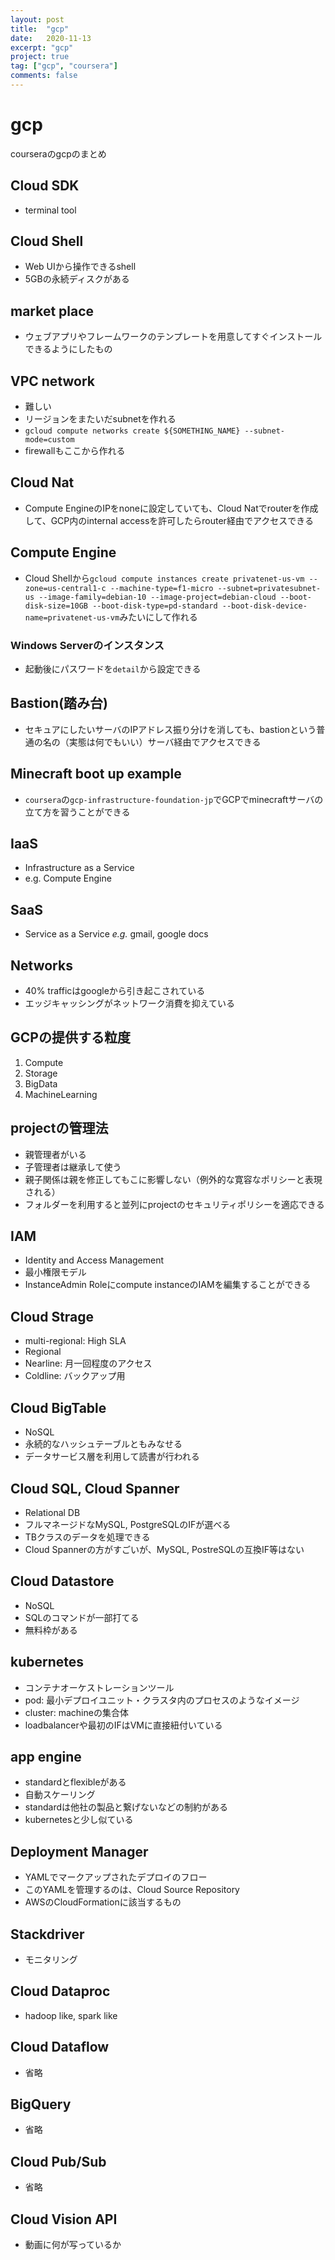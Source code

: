 ```yaml
---
layout: post
title:  "gcp"
date:   2020-11-13
excerpt: "gcp"
project: true
tag: ["gcp", "coursera"]
comments: false
---
```


# gcp
 courseraのgcpのまとめ

## Cloud SDK
 - terminal tool

## Cloud Shell
 - Web UIから操作できるshell
 - 5GBの永続ディスクがある

## market place
 - ウェブアプリやフレームワークのテンプレートを用意してすぐインストールできるようにしたもの

## VPC network
 - 難しい
 - リージョンをまたいだsubnetを作れる
 - `gcloud compute networks create ${SOMETHING_NAME} --subnet-mode=custom`
 - firewallもここから作れる

## Cloud Nat
 - Compute EngineのIPをnoneに設定していても、Cloud Natでrouterを作成して、GCP内のinternal accessを許可したらrouter経由でアクセスできる

## Compute Engine
 - Cloud Shellから`gcloud compute instances create privatenet-us-vm --zone=us-central1-c --machine-type=f1-micro --subnet=privatesubnet-us --image-family=debian-10 --image-project=debian-cloud --boot-disk-size=10GB --boot-disk-type=pd-standard --boot-disk-device-name=privatenet-us-vm`みたいにして作れる
### Windows Serverのインスタンス
 - 起動後にパスワードを`detail`から設定できる

## Bastion(踏み台)
 - セキュアにしたいサーバのIPアドレス振り分けを消しても、bastionという普通の名の（実態は何でもいい）サーバ経由でアクセスできる

## Minecraft boot up example
 - `coursera`の`gcp-infrastructure-foundation-jp`でGCPでminecraftサーバの立て方を習うことができる

## IaaS
 - Infrastructure as a Service
 - e.g. Compute Engine

## SaaS
 - Service as a Service
*e.g.* gmail, google docs

## Networks
 - 40% trafficはgoogleから引き起こされている
 - エッジキャッシングがネットワーク消費を抑えている

## GCPの提供する粒度
 1. Compute
 2. Storage
 3. BigData
 4. MachineLearning

## projectの管理法
 - 親管理者がいる
 - 子管理者は継承して使う
 - 親子関係は親を修正してもこに影響しない（例外的な寛容なポリシーと表現される）
 - フォルダーを利用すると並列にprojectのセキュリティポリシーを適応できる

## IAM
 - Identity and Access Management
 - 最小権限モデル
 - InstanceAdmin Roleにcompute instanceのIAMを編集することができる

## Cloud Strage
 - multi-regional: High SLA
 - Regional
 - Nearline: 月一回程度のアクセス
 - Coldline: バックアップ用

## Cloud BigTable
 - NoSQL
 - 永続的なハッシュテーブルともみなせる
 - データサービス層を利用して読書が行われる

## Cloud SQL, Cloud Spanner
 - Relational DB
 - フルマネージドなMySQL, PostgreSQLのIFが選べる
 - TBクラスのデータを処理できる
 - Cloud Spannerの方がすごいが、MySQL, PostreSQLの互換IF等はない

## Cloud Datastore
 - NoSQL
 - SQLのコマンドが一部打てる
 - 無料枠がある

## kubernetes
 - コンテナオーケストレーションツール
 - pod: 最小デプロイユニット・クラスタ内のプロセスのようなイメージ
 - cluster: machineの集合体
 - loadbalancerや最初のIFはVMに直接紐付いている

## app engine
 - standardとflexibleがある
 - 自動スケーリング
 - standardは他社の製品と繋げないなどの制約がある
 - kubernetesと少し似ている

## Deployment Manager
 - YAMLでマークアップされたデプロイのフロー
 - このYAMLを管理するのは、Cloud Source Repository
 - AWSのCloudFormationに該当するもの

## Stackdriver
 - モニタリング

## Cloud Dataproc
 - hadoop like, spark like

## Cloud Dataflow
 - 省略

## BigQuery
 - 省略

## Cloud Pub/Sub
 - 省略

## Cloud Vision API
 - 動画に何が写っているか

